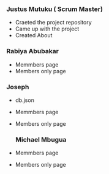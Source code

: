 ### Justus Mutuku ( Scrum Master)
- Craeted the project repository
- Came up with the project
- Created About
  

### Rabiya Abubakar
- Memmbers page
- Members only page

### Joseph 
- db.json
- Memmbers page
- Members only page

  ### Michael Mbugua
- Memmbers page
- Members only page
